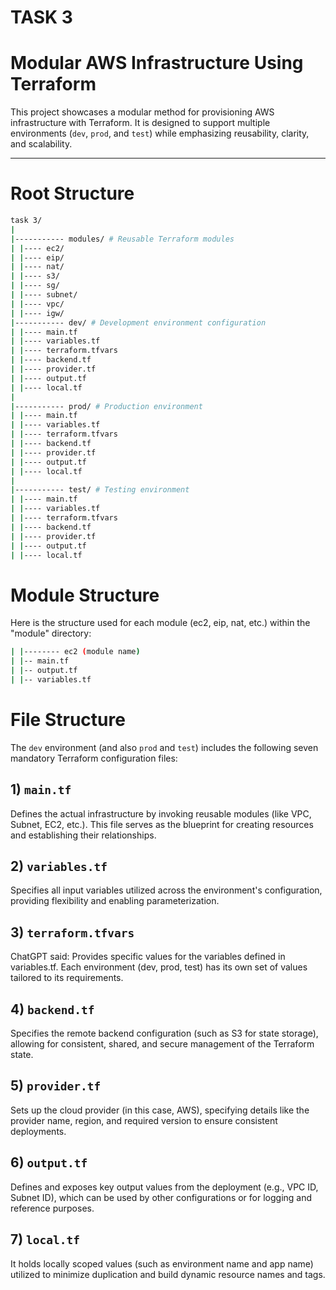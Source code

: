 # TASK 3
# Modular AWS Infrastructure Using Terraform

This project showcases a modular method for provisioning AWS infrastructure with Terraform. It is designed to support multiple environments (`dev`, `prod`, and `test`) while emphasizing reusability, clarity, and scalability.

---

# Root Structure
```bash
task 3/
|
|----------- modules/ # Reusable Terraform modules
| |---- ec2/ 
| |---- eip/ 
| |---- nat/ 
| |---- s3/ 
| |---- sg/ 
| |---- subnet/ 
| |---- vpc/ 
| |---- igw/
|----------- dev/ # Development environment configuration
| |---- main.tf 
| |---- variables.tf 
| |---- terraform.tfvars 
| |---- backend.tf 
| |---- provider.tf 
| |---- output.tf
| |---- local.tf
|
|----------- prod/ # Production environment
| |---- main.tf 
| |---- variables.tf 
| |---- terraform.tfvars 
| |---- backend.tf 
| |---- provider.tf 
| |---- output.tf
| |---- local.tf
|
|----------- test/ # Testing environment
| |---- main.tf 
| |---- variables.tf 
| |---- terraform.tfvars 
| |---- backend.tf 
| |---- provider.tf 
| |---- output.tf
| |---- local.tf
```
# Module Structure
Here is the structure used for each module (ec2, eip, nat, etc.) within the "module" directory:
```bash
| |-------- ec2 (module name)
| |-- main.tf
| |-- output.tf
| |-- variables.tf
```
# File Structure

The `dev` environment (and also `prod` and `test`) includes the following seven mandatory Terraform configuration files:

## 1) `main.tf`
Defines the actual infrastructure by invoking reusable modules (like VPC, Subnet, EC2, etc.). This file serves as the blueprint for creating resources and establishing their relationships.

## 2) `variables.tf`
Specifies all input variables utilized across the environment's configuration, providing flexibility and enabling parameterization.

## 3) `terraform.tfvars`
ChatGPT said:
Provides specific values for the variables defined in variables.tf. Each environment (dev, prod, test) has its own set of values tailored to its requirements.

## 4) `backend.tf`
Specifies the remote backend configuration (such as S3 for state storage), allowing for consistent, shared, and secure management of the Terraform state.

## 5) `provider.tf`
Sets up the cloud provider (in this case, AWS), specifying details like the provider name, region, and required version to ensure consistent deployments.

## 6) `output.tf`
Defines and exposes key output values from the deployment (e.g., VPC ID, Subnet ID), which can be used by other configurations or for logging and reference purposes.

## 7) `local.tf`
It holds locally scoped values (such as environment name and app name) utilized to minimize duplication and build dynamic resource names and tags.

